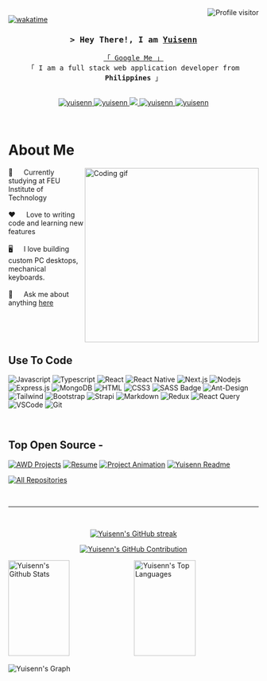 <!--
<h2 align="center">
  Welcome to Yuisen's World!
  <img src="https://media.giphy.com/media/hvRJCLFzcasrR4ia7z/giphy.gif" width="28">
</h2>
-->

<!--
<p align="center">
  <a href="https://github.com/yuisenn"><img src="https://readme-typing-svg.herokuapp.com/?lines=Self%20Taught%20Programmer;Front%20End%20Developer;1.5%2B%20years%20of%20coding%20experience;Always%20learning%20new%20things&center=true&width=380&height=45"></a>
</p>

 -->

<a href="https://komarev.com/ghpvc/?username=yuisenn_">
  <img align="right" src="https://komarev.com/ghpvc/?username=yuisenn&label=Visitors&color=0e75b6&style=flat" alt="Profile visitor" />
</a>


[![wakatime](https://wakatime.com/badge/user/018dda1c-5f10-4bf9-b54a-3240f5ae5a12.svg)](https://wakatime.com/@eebb3dd8-d9b2-40de-9b88-6fd6cac99dbc)

<!-- Intro  -->
<h3 align="center">
        <samp>&gt; Hey There!, I am
                <b><a target="_blank" href="https://yuisenn.com">Yuisenn</a></b>
        </samp>
</h3>


<p align="center"> 
  <samp>
    <a href="https://www.google.com/search?q=Yuisenn">「 Google Me 」</a>
    <br>
    「 I am a full stack web application developer from <b>Philippines</b> 」
    <br>
    <br>
  </samp>
</p>

<p align="center">
 <a href="https://yuisenn.com" target="blank">
  <img src="https://img.shields.io/badge/Website-DC143C?style=for-the-badge&logo=medium&logoColor=white" alt="yuisenn" />
 </a>
 <a href="https://linkedin.com/in/yuisenn" target="_blank">
  <img src="https://img.shields.io/badge/LinkedIn-0077B5?style=for-the-badge&logo=linkedin&logoColor=white" alt="yuisenn"/>
 </a>
 <!-- <a href="https://dev.to/yuisenn" target="_blank">
  <img src="https://img.shields.io/badge/dev.to-0A0A0A?style=for-the-badge&logo=dev.to&logoColor=white" alt="yuisenn" />
 </a> -->
 <a href="https://twitter.com/yuisenn_" target="_blank">
  <img src="https://img.shields.io/badge/Twitter-1DA1F2?style=for-the-badge&logo=twitter&logoColor=white" />
 </a>
 <a href="https://instagram.com/msneaks2023" target="_blank">
  <img src="https://img.shields.io/badge/Instagram-fe4164?style=for-the-badge&logo=instagram&logoColor=white" alt="yuisenn" />
 </a> 
 <a href="https://facebook.com/msneaksz" target="_blank">
  <img src="https://img.shields.io/badge/Facebook-20BEFF?&style=for-the-badge&logo=facebook&logoColor=white" alt="yuisenn"  />
  </a> 
</p>
<br />

<!-- About Section -->
 # About Me
 
<p>
 <img align="right" width="350" src="/assets/programmer.gif" alt="Coding gif" />
  
 🔰 &emsp; Currently studying at FEU Institute of Technology<br/><br/>
 ❤️ &emsp; Love to writing code and learning new features<br/><br/>
 🖥️ &emsp; I love building custom PC desktops, mechanical keyboards.<br/><br/>
 💬 &emsp; Ask me about anything [here](https://github.com/yuisenn/yuisenn/issues)

</p>

<br/>
<br/>
<br/>

## Use To Code

![Javascript](https://img.shields.io/badge/Javascript-F0DB4F?style=for-the-badge&labelColor=black&logo=javascript&logoColor=F0DB4F)
![Typescript](https://img.shields.io/badge/Typescript-007acc?style=for-the-badge&labelColor=black&logo=typescript&logoColor=007acc)
![React](https://img.shields.io/badge/-React-61DBFB?style=for-the-badge&labelColor=black&logo=react&logoColor=61DBFB)
![React Native](https://img.shields.io/badge/React_Native-20232A?style=for-the-badge&logo=react&logoColor=61DAFB)
![Next.js](https://img.shields.io/badge/next.js-000000?style=for-the-badge&logo=nextdotjs&logoColor=white)
![Nodejs](https://img.shields.io/badge/Nodejs-3C873A?style=for-the-badge&labelColor=black&logo=node.js&logoColor=3C873A)
![Express.js](https://img.shields.io/badge/Express.js-000000?style=for-the-badge&logo=express&logoColor=white)
![MongoDB](https://img.shields.io/badge/MongoDB-4EA94B?style=for-the-badge&logo=mongodb&logoColor=white)
![HTML](https://img.shields.io/badge/HTML5-E34F26?style=for-the-badge&logo=html5&logoColor=white)
![CSS3](https://img.shields.io/badge/CSS3-1572B6?style=for-the-badge&logo=css3&logoColor=white)
![SASS Badge](https://img.shields.io/badge/Sass-CC6699?style=for-the-badge&logo=sass&logoColor=white)
![Ant-Design](https://img.shields.io/badge/AntDesign-0170FE?style=for-the-badge&logo=antdesign&logoColor=white)
![Tailwind](https://img.shields.io/badge/Tailwind_CSS-092749?style=for-the-badge&logo=tailwindcss&logoColor=06B6D4&labelColor=000000)
![Bootstrap](https://img.shields.io/badge/Bootstrap-563D7C?style=for-the-badge&logo=bootstrap&logoColor=white)
![Strapi](https://img.shields.io/badge/strapi-2E7EEA?style=for-the-badge&logo=strapi&logoColor=white)
![Markdown](https://img.shields.io/badge/Markdown-000000?style=for-the-badge&logo=markdown&logoColor=white)
![Redux](https://img.shields.io/badge/Redux-593D88?style=for-the-badge&logo=redux&logoColor=white)
![React Query](https://img.shields.io/badge/-React_Query-FF4154?style=for-the-badge&logo=react%20query&logoColor=white)
![VSCode](https://img.shields.io/badge/Visual_Studio-0078d7?style=for-the-badge&logo=visual%20studio&logoColor=white)
![Git](https://img.shields.io/badge/Git-F05032?style=for-the-badge&logo=git&logoColor=white)

<br/>

## Top Open Source -
[![AWD Projects](https://github-readme-stats.vercel.app/api/pin/?username=yuisenn&repo=AWD-Projects&border_color=7F3FBF&bg_color=0D1117&title_color=C9D1D9&text_color=8B949E&icon_color=7F3FBF)](https://github.com/yuisenn/AWD-Projects)
[![Resume](https://github-readme-stats.vercel.app/api/pin/?username=yuisenn&repo=AWD-Resume&border_color=7F3FBF&bg_color=0D1117&title_color=C9D1D9&text_color=8B949E&icon_color=7F3FBF)](https://github.com/yuisenn/AWD-Resume)
[![Project Animation](https://github-readme-stats.vercel.app/api/pin/?username=yuisenn&repo=AWD-Web-Animation&border_color=7F3FBF&bg_color=0D1117&title_color=C9D1D9&text_color=8B949E&icon_color=7F3FBF)](https://github.com/yuisenn/AWD-Project-Animation)
[![Yuisenn Readme](https://github-readme-stats.vercel.app/api/pin/?username=yuisenn&repo=yuisenn&border_color=7F3FBF&bg_color=0D1117&title_color=C9D1D9&text_color=8B949E&icon_color=7F3FBF)](https://github.com/yuisenn/yuisenn)

<p align="left">
  <a href="https://github.com/yuisenn?tab=repositories" target="_blank"><img alt="All Repositories" title="All Repositories" src="https://img.shields.io/badge/-All%20Repos-2962FF?style=for-the-badge&logo=koding&logoColor=white"/></a>
</p>

<br/>
<hr/>
<br/>

<p align="center">
  <a href="https://github.com/yuisenn">
    <img src="https://github-readme-streak-stats.herokuapp.com/?user=yuisenn&theme=radical&border=7F3FBF&background=0D1117" alt="Yuisenn's GitHub streak"/>
  </a>
</p>

<p align="center">
  <a href="https://github.com/yuisenn">
    <img src="https://github-profile-summary-cards.vercel.app/api/cards/profile-details?username=yuisenn&theme=radical" alt="Yuisenn's GitHub Contribution"/>
  </a>
</p>

<a> 
    <a href="https://github.com/yuisenn"><img alt="Yuisenn's Github Stats" src="https://denvercoder1-github-readme-stats.vercel.app/api?username=yuisenn&show_icons=true&count_private=true&theme=react&border_color=7F3FBF&bg_color=0D1117&title_color=F85D7F&icon_color=F8D866" height="192px" width="49.5%"/></a>
  <a href="https://github.com/yuisenn"><img alt="Yuisenn's Top Languages" src="https://denvercoder1-github-readme-stats.vercel.app/api/top-langs/?username=yuisenn&langs_count=8&layout=compact&theme=react&border_color=7F3FBF&bg_color=0D1117&title_color=F85D7F&icon_color=F8D866" height="192px" width="49.5%"/></a>
  <br/>
</a>


![Yuisenn's Graph](https://github-readme-activity-graph.vercel.app/graph?username=yuisenn&custom_title=Yuisenn's%20GitHub%20Activity%20Graph&bg_color=0D1117&color=7F3FBF&line=7F3FBF&point=7F3FBF&area_color=FFFFFF&title_color=FFFFFF&area=true)
